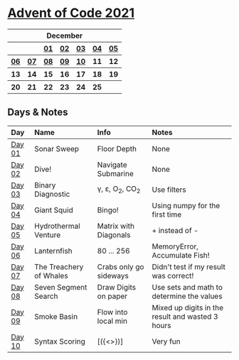 # [Advent of Code 2021](https://adventofcode.com/2021)

<table>
    <tr>
        <th colspan="7">December</th>
    </tr>
    <tr>
        <th></th>
        <th></th>
        <th><a href="https://github.com/enigm4tik/advent-of-code/blob/main/2021/day01/day01.py">01</a></th>
        <th><a href="https://github.com/enigm4tik/advent-of-code/blob/main/2021/day02/day02.py">02</a></th>
        <th><a href="https://github.com/enigm4tik/advent-of-code/blob/main/2021/day03/day03.py">03</a></th>
        <th><a href="https://github.com/enigm4tik/advent-of-code/blob/main/2021/day04/day04.py">04</a></th>
        <th><a href="https://github.com/enigm4tik/advent-of-code/blob/main/2021/day05/day05.py">05</a></th>
    </tr>
    <tr>
        <th><a href="https://github.com/enigm4tik/advent-of-code/blob/main/2021/day06/day06.py">06</a></th>
        <th><a href="https://github.com/enigm4tik/advent-of-code/blob/main/2021/day06/day06.py">07</a></th>
        <th><a href="https://github.com/enigm4tik/advent-of-code/blob/main/2021/day07/day07.py">08</a></th>
        <th><a href="https://github.com/enigm4tik/advent-of-code/blob/main/2021/day08/day08.py">09</a></th>
        <th><a href="https://github.com/enigm4tik/advent-of-code/blob/main/2021/day09/day09.py">10</a></th>
        <th>11</th>
        <th>12</th>
    </tr>
    <tr>
        <th>13</th>
        <th>14</th>
        <th>15</th>
        <th>16</th>
        <th>17</th>
        <th>18</th>
        <th>19</th>
    </tr>
    <tr>
        <th>20</th>
        <th>21</th>
        <th>22</th>
        <th>23</th>
        <th>24</th>
        <th>25</th>
        <th></th>
    </tr>
</table>

## Days & Notes

Day | Name | Info | Notes
:--- | :-- | :---  | :----
[Day 01](https://adventofcode.com/2021/day/1) | Sonar Sweep | Floor Depth | None
[Day 02](https://adventofcode.com/2021/day/2) | Dive!| Navigate Submarine | None 
[Day 03](https://adventofcode.com/2021/day/3) | Binary Diagnostic| &gamma;, &epsilon;, O<sub>2</sub>, CO<sub>2</sub> | Use filters
[Day 04](https://adventofcode.com/2021/day/4) | Giant Squid| Bingo! | Using numpy for the first time 
[Day 05](https://adventofcode.com/2021/day/5) | Hydrothermal Venture| Matrix with Diagonals | + instead of -
[Day 06](https://adventofcode.com/2021/day/6) | Lanternfish| 80 ... 256 | MemoryError, Accumulate Fish!
[Day 07](https://adventofcode.com/2021/day/7) | The Treachery of Whales| Crabs only go sideways | Didn't test if my result was correct!
[Day 08](https://adventofcode.com/2021/day/8) | Seven Segment Search| Draw Digits on paper | Use sets and math to determine the values
[Day 09](https://adventofcode.com/2021/day/9) | Smoke Basin| Flow into local min | Mixed up digits in the result and wasted 3 hours
[Day 10](https://adventofcode.com/2021/day/10) | Syntax Scoring| [({<>})] | Very fun

